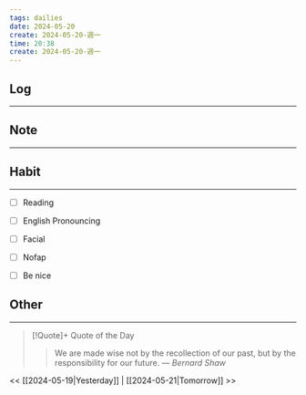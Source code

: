 ```yaml
---
tags: dailies  
date: 2024-05-20
create: 2024-05-20-週一
time: 20:38
create: 2024-05-20-週一
---
```


## Log
---


## Note
---


## Habit
---
- [ ] Reading
- [ ] English Pronouncing
- [ ] Facial
- [ ] Nofap
- [ ] Be nice


## Other
---

> [!Quote]+ Quote of the Day
> > We are made wise not by the recollection of our past, but by the responsibility for our future.
> — <cite>Bernard Shaw</cite>

<< [[2024-05-19|Yesterday]] | [[2024-05-21|Tomorrow]] >>